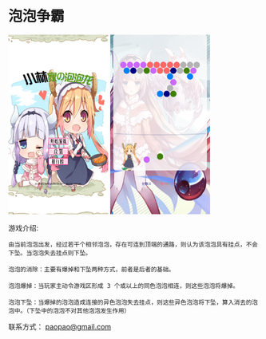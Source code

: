 # 泡泡争霸

<div>
<img width='200' height='360' src="https://github.com/kodking2025/paopao/blob/master/IMG_0357.PNG" />
<img width='200' height='360' src="https://github.com/kodking2025/paopao/blob/master/IMG_0359.PNG" />
</div>


游戏介绍:
    
    由当前泡泡出发，经过若干个相邻泡泡，存在可连到顶端的通路，则认为该泡泡具有挂点，不会下坠。当泡泡失去挂点则下坠。
    
    泡泡的消除：主要有爆掉和下坠两种方式，前者是后者的基础。
  
    泡泡爆掉：当玩家主动令游戏区形成 3 个或以上的同色泡泡相连，则这些泡泡将爆掉。
  
    泡泡下坠：当爆掉的泡泡造成连接的异色泡泡失去挂点，则这些异色泡泡将下坠，算入消去的泡泡中。（下坠中的泡泡不对其他泡泡发生作用）
    
    
联系方式：
 paopao@gmail.com
